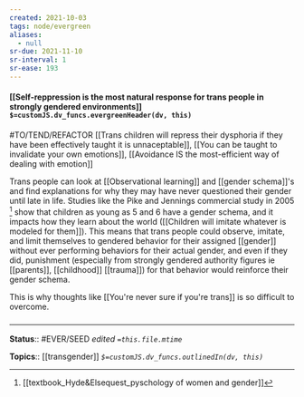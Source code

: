 ```yaml
---
created: 2021-10-03
tags: node/evergreen
aliases:
  - null
sr-due: 2021-11-10
sr-interval: 1
sr-ease: 193
---
```

#### [[Self-reppression is the most natural response for trans people in strongly gendered environments]] `$=customJS.dv_funcs.evergreenHeader(dv, this)`

#TO/TEND/REFACTOR [[Trans children will repress their dysphoria if they have been effectively taught it is unnaceptable]], [[You can be taught to invalidate your own emotions]], [[Avoidance IS the most-efficient way of dealing with emotion]]

Trans people can look at [[Observational learning]] and [[gender schema]]'s and find explanations for why they may have never questioned their gender until late in life. Studies like the Pike and Jennings commercial study in 2005 [^1] show that children as young as 5 and 6 have a gender schema, and it impacts how they learn about the world ([[Children will imitate whatever is modeled for them]]). This means that trans people could observe, imitate, and limit themselves to gendered behavior for their assigned [[gender]] without ever performing behaviors for their actual gender, and even if they did, punishment (especially from strongly gendered authority figures ie [[parents]], [[childhood]] [[trauma]]) for that behavior would reinforce their gender schema. 

This is why thoughts like [[You're never sure if you're trans]] is so difficult to overcome.

### <hr class="footnote"/>

**Status**:: #EVER/SEED
*edited `=this.file.mtime`*

**Topics**:: [[transgender]]
*`$=customJS.dv_funcs.outlinedIn(dv, this)`*


[^1]: [[textbook_Hyde&Elsequest_pyschology of women and gender]]